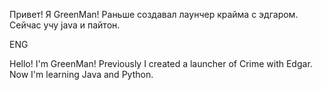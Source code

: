 Привет! Я GreenMan! Раньше создавал лаунчер крайма с эдгаром. Сейчас учу java и пайтон.

ENG

Hello! I'm GreenMan! Previously I created a launcher of Crime with Edgar. Now I'm learning Java and Python.
